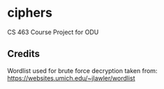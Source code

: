 # ciphers
CS 463 Course Project for ODU

## Credits
Wordlist used for brute force decryption taken from: https://websites.umich.edu/~jlawler/wordlist
